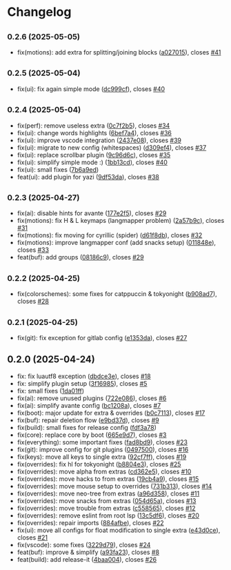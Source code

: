 # Changelog

## <small>0.2.6 (2025-05-05)</small>

* fix(motions): add extra for splitting/joining blocks ([a027015](https://github.com/aimuzov/LazyVimx/commit/a027015)), closes [#41](https://github.com/aimuzov/LazyVimx/issues/41)

## <small>0.2.5 (2025-05-04)</small>

* fix(ui): fix again simple mode ([dc999cf](https://github.com/aimuzov/LazyVimx/commit/dc999cf)), closes [#40](https://github.com/aimuzov/LazyVimx/issues/40)

## <small>0.2.4 (2025-05-04)</small>

* fix(perf): remove useless extra ([0c7f2b5](https://github.com/aimuzov/LazyVimx/commit/0c7f2b5)), closes [#34](https://github.com/aimuzov/LazyVimx/issues/34)
* fix(ui): change words highlights ([6bef7a4](https://github.com/aimuzov/LazyVimx/commit/6bef7a4)), closes [#36](https://github.com/aimuzov/LazyVimx/issues/36)
* fix(ui): improve vscode integration ([2437e08](https://github.com/aimuzov/LazyVimx/commit/2437e08)), closes [#39](https://github.com/aimuzov/LazyVimx/issues/39)
* fix(ui): migrate to new config (whitespaces) ([d309ef4](https://github.com/aimuzov/LazyVimx/commit/d309ef4)), closes [#37](https://github.com/aimuzov/LazyVimx/issues/37)
* fix(ui): replace scrollbar plugin ([9c96d6c](https://github.com/aimuzov/LazyVimx/commit/9c96d6c)), closes [#35](https://github.com/aimuzov/LazyVimx/issues/35)
* fix(ui): simplify simple mode :) ([1bb13cd](https://github.com/aimuzov/LazyVimx/commit/1bb13cd)), closes [#40](https://github.com/aimuzov/LazyVimx/issues/40)
* fix(ui): small fixes ([7b6a9ed](https://github.com/aimuzov/LazyVimx/commit/7b6a9ed))
* feat(ui): add plugin for yazi ([9df53da](https://github.com/aimuzov/LazyVimx/commit/9df53da)), closes [#38](https://github.com/aimuzov/LazyVimx/issues/38)

## <small>0.2.3 (2025-04-27)</small>

* fix(ai): disable hints for avante ([177e2f5](https://github.com/aimuzov/LazyVimx/commit/177e2f5)), closes [#29](https://github.com/aimuzov/LazyVimx/issues/29)
* fix(motions): fix H & L keymaps (langmapper problem) ([2a57b9c](https://github.com/aimuzov/LazyVimx/commit/2a57b9c)), closes [#31](https://github.com/aimuzov/LazyVimx/issues/31)
* fix(motions): fix moving for cyrillic (spider) ([d61f8db](https://github.com/aimuzov/LazyVimx/commit/d61f8db)), closes [#32](https://github.com/aimuzov/LazyVimx/issues/32)
* fix(motions): improve langmapper conf (add snacks setup) ([011848e](https://github.com/aimuzov/LazyVimx/commit/011848e)), closes [#33](https://github.com/aimuzov/LazyVimx/issues/33)
* feat(buf): add groups ([08186c9](https://github.com/aimuzov/LazyVimx/commit/08186c9)), closes [#29](https://github.com/aimuzov/LazyVimx/issues/29)

## <small>0.2.2 (2025-04-25)</small>

* fix(colorschemes): some fixes for catppuccin & tokyonight ([b908ad7](https://github.com/aimuzov/LazyVimx/commit/b908ad7)), closes [#28](https://github.com/aimuzov/LazyVimx/issues/28)

## <small>0.2.1 (2025-04-25)</small>

* fix(git): fix exception for  gitlab config ([e1353da](https://github.com/aimuzov/LazyVimx/commit/e1353da)), closes [#27](https://github.com/aimuzov/LazyVimx/issues/27)

## 0.2.0 (2025-04-24)

* fix: fix luautf8 exception ([dbdce3e](https://github.com/aimuzov/LazyVimx/commit/dbdce3e)), closes [#18](https://github.com/aimuzov/LazyVimx/issues/18)
* fix: simplify plugin setup ([3f16985](https://github.com/aimuzov/LazyVimx/commit/3f16985)), closes [#5](https://github.com/aimuzov/LazyVimx/issues/5)
* fix: small fixes ([1da01ff](https://github.com/aimuzov/LazyVimx/commit/1da01ff))
* fix(ai): remove unused plugins ([722e086](https://github.com/aimuzov/LazyVimx/commit/722e086)), closes [#6](https://github.com/aimuzov/LazyVimx/issues/6)
* fix(ai): simplify avante config ([bc1208a](https://github.com/aimuzov/LazyVimx/commit/bc1208a)), closes [#7](https://github.com/aimuzov/LazyVimx/issues/7)
* fix(boot): major update for extra & overrides ([b0c7113](https://github.com/aimuzov/LazyVimx/commit/b0c7113)), closes [#17](https://github.com/aimuzov/LazyVimx/issues/17)
* fix(buf): repair deletion flow ([e9bd37d](https://github.com/aimuzov/LazyVimx/commit/e9bd37d)), closes [#9](https://github.com/aimuzov/LazyVimx/issues/9)
* fix(build): small fixes for release config ([fdf3a78](https://github.com/aimuzov/LazyVimx/commit/fdf3a78))
* fix(core): replace core by boot ([665e9d7](https://github.com/aimuzov/LazyVimx/commit/665e9d7)), closes [#3](https://github.com/aimuzov/LazyVimx/issues/3)
* fix(everything): some important fixes ([fad8bd9](https://github.com/aimuzov/LazyVimx/commit/fad8bd9)), closes [#23](https://github.com/aimuzov/LazyVimx/issues/23)
* fix(git): improve config for git plugins ([0497500](https://github.com/aimuzov/LazyVimx/commit/0497500)), closes [#16](https://github.com/aimuzov/LazyVimx/issues/16)
* fix(keys): move all keys to single extra ([92cf7ff](https://github.com/aimuzov/LazyVimx/commit/92cf7ff)), closes [#19](https://github.com/aimuzov/LazyVimx/issues/19)
* fix(overrides): fix hl for tokyonight ([b8804e3](https://github.com/aimuzov/LazyVimx/commit/b8804e3)), closes [#25](https://github.com/aimuzov/LazyVimx/issues/25)
* fix(overrides): move alpha from extras ([cd362e5](https://github.com/aimuzov/LazyVimx/commit/cd362e5)), closes [#10](https://github.com/aimuzov/LazyVimx/issues/10)
* fix(overrides): move hacks to from extras ([19cb4a9](https://github.com/aimuzov/LazyVimx/commit/19cb4a9)), closes [#15](https://github.com/aimuzov/LazyVimx/issues/15)
* fix(overrides): move mouse setup to overrides ([731b313](https://github.com/aimuzov/LazyVimx/commit/731b313)), closes [#14](https://github.com/aimuzov/LazyVimx/issues/14)
* fix(overrides): move neo-tree from extras ([a96d358](https://github.com/aimuzov/LazyVimx/commit/a96d358)), closes [#11](https://github.com/aimuzov/LazyVimx/issues/11)
* fix(overrides): move snacks from extras ([054d65a](https://github.com/aimuzov/LazyVimx/commit/054d65a)), closes [#13](https://github.com/aimuzov/LazyVimx/issues/13)
* fix(overrides): move trouble from extras ([c558565](https://github.com/aimuzov/LazyVimx/commit/c558565)), closes [#12](https://github.com/aimuzov/LazyVimx/issues/12)
* fix(overrides): remove eslint from root lsp ([13c5df6](https://github.com/aimuzov/LazyVimx/commit/13c5df6)), closes [#20](https://github.com/aimuzov/LazyVimx/issues/20)
* fix(overrides): repair imports ([884afbe](https://github.com/aimuzov/LazyVimx/commit/884afbe)), closes [#22](https://github.com/aimuzov/LazyVimx/issues/22)
* fix(ui): move all configs for float modification to single extra ([e43d0ce](https://github.com/aimuzov/LazyVimx/commit/e43d0ce)), closes [#21](https://github.com/aimuzov/LazyVimx/issues/21)
* fix(vscode): some fixes ([3229d79](https://github.com/aimuzov/LazyVimx/commit/3229d79)), closes [#24](https://github.com/aimuzov/LazyVimx/issues/24)
* feat(buf): improve & simplify ([a93fa23](https://github.com/aimuzov/LazyVimx/commit/a93fa23)), closes [#8](https://github.com/aimuzov/LazyVimx/issues/8)
* feat(build): add release-it ([4baa004](https://github.com/aimuzov/LazyVimx/commit/4baa004)), closes [#26](https://github.com/aimuzov/LazyVimx/issues/26)

